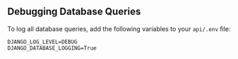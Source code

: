 ## Debugging Database Queries

To log all database queries, add the following variables to your `api/.env`
file:

```shell
DJANGO_LOG_LEVEL=DEBUG
DJANGO_DATABASE_LOGGING=True
```
